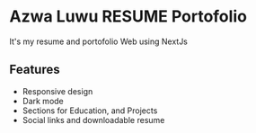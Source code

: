 # Azwa Luwu RESUME Portofolio 

It's my resume and portofolio Web using NextJs

## Features

- Responsive design
- Dark mode
- Sections for Education, and Projects
- Social links and downloadable resume

